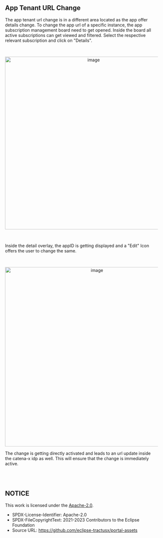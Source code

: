 ## App Tenant URL Change

The app tenant url change is in a different area located as the app offer details change.
To change the app url of a specific instance, the app subscription management board need to get opened.
Inside the board all active subscriptions can get viewed and filtered. Select the respective relevant subscription and click on "Details".

<br>

<p align="center">
<img width="568" alt="image" src="https://github.com/catenax-ng/tx-portal-assets/assets/94133633/ae335614-5959-4a5c-8863-2229181408f0">
</p>

<br>

Inside the detail overlay, the appID is getting displayed and a "Edit" Icon offers the user to change the same.

<br>

<p align="center">
<img width="590" alt="image" src="https://github.com/catenax-ng/tx-portal-assets/assets/94133633/5c4be9ec-069a-45f0-8d54-5a994f3539dd">
</p>

The change is getting directly activated and leads to an url update inside the catena-x idp as well. This will ensure that the change is immediately active.

<br>
<br>

## NOTICE

This work is licensed under the [Apache-2.0](https://www.apache.org/licenses/LICENSE-2.0).

- SPDX-License-Identifier: Apache-2.0
- SPDX-FileCopyrightText: 2021-2023 Contributors to the Eclipse Foundation
- Source URL: https://github.com/eclipse-tractusx/portal-assets
